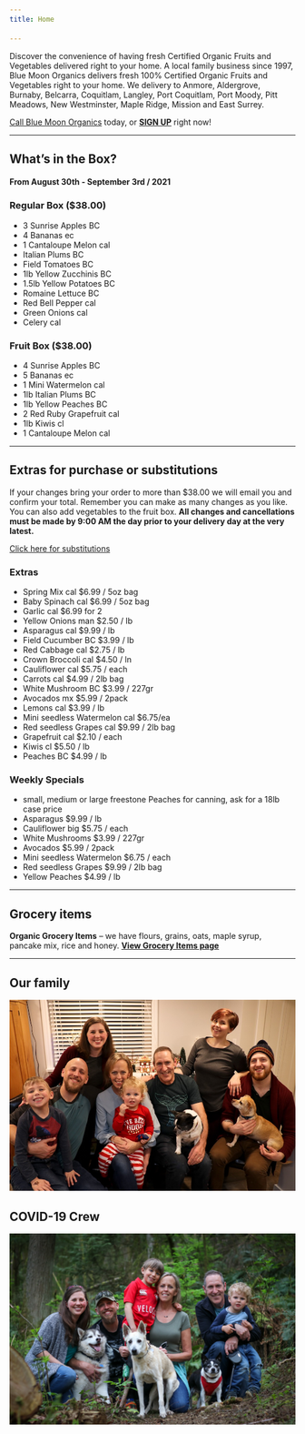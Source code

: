 ```yaml
---
title: Home

---
```

Discover the convenience of having fresh Certified Organic Fruits and Vegetables delivered right to your home. A local family business since 1997, Blue Moon Organics delivers fresh 100% Certified Organic Fruits and Vegetables right to your home. We delivery to Anmore, Aldergrove, Burnaby, Belcarra, Coquitlam, Langley, Port Coquitlam, Port Moody, Pitt Meadows, New Westminster, Maple Ridge, Mission and East Surrey.

[Call Blue Moon Organics](/contact) today, or [**SIGN UP**](/sign-up) right now!

***

## What’s in the Box?

#### **From  August 30th - September 3rd / 2021**

### Regular Box ($38.00)

* 3 Sunrise Apples  BC
* 4 Bananas  ec
* 1 Cantaloupe Melon  cal
* Italian Plums  BC
* Field Tomatoes  BC
* 1lb Yellow Zucchinis  BC
* 1.5lb Yellow Potatoes  BC
* Romaine Lettuce  BC
* Red Bell  Pepper  cal
* Green Onions  cal
* Celery  cal

### Fruit Box ($38.00)

* 4 Sunrise Apples  BC
* 5 Bananas  ec
* 1 Mini Watermelon  cal
* 1lb Italian Plums  BC
* 1lb Yellow Peaches  BC
* 2 Red Ruby Grapefruit  cal
* 1lb Kiwis  cl
* 1 Cantaloupe Melon  cal

***

## Extras for purchase or substitutions

If your changes bring your order to more than $38.00 we will email you and confirm your total. Remember you can make as many changes as you like. You can also add vegetables to the fruit box. **All changes and cancellations must be made by 9:00 AM the day prior to your delivery day at the very latest.**

[Click here for substitutions](/substitutions "Click here for substitutions")

### Extras

* Spring Mix  cal   $6.99 / 5oz bag
* Baby Spinach cal   $6.99 / 5oz bag
* Garlic  cal   $6.99 for 2
* Yellow Onions  man   $2.50 / lb
* Asparagus  cal   $9.99 / lb
* Field Cucumber  BC   $3.99 / lb
* Red Cabbage  cal   $2.75 / lb
* Crown Broccoli  cal   $4.50 / ln
* Cauliflower  cal   $5.75 / each
* Carrots  cal   $4.99 / 2lb bag
* White Mushroom  BC   $3.99 / 227gr
* Avocados  mx   $5.99 / 2pack
* Lemons  cal   $3.99 / lb
* Mini seedless Watermelon  cal   $6.75/ea
* Red seedless Grapes  cal   $9.99 / 2lb bag
* Grapefruit  cal   $2.10 / each
* Kiwis  cl   $5.50 / lb
* Peaches  BC   $4.99 / lb

### Weekly Specials

* small, medium or large freestone Peaches for canning, ask for a 18lb case price
* Asparagus  $9.99 / lb
* Cauliflower big  $5.75 / each
* White Mushrooms   $3.99 / 227gr
* Avocados   $5.99 / 2pack
* Mini seedless Watermelon   $6.75 / each
* Red seedless Grapes   $9.99 / 2lb bag
* Yellow Peaches   $4.99 / lb

***

## Grocery items

**Organic Grocery Items** – we have flours, grains, oats, maple syrup, pancake mix, rice and honey. [**View Grocery Items page**](/groceries)

***

## Our family

![Our family.](./uploads/IMG_1376-copy.jpg "Our family")

## COVID-19 Crew

![COVID-19 crew.](./uploads/covid.jpg "COVID-19 crew")